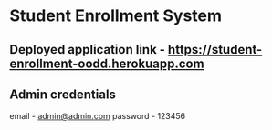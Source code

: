 # Student Enrollment System
## Deployed application link - https://student-enrollment-oodd.herokuapp.com
## Admin credentials
email - admin@admin.com
password - 123456
